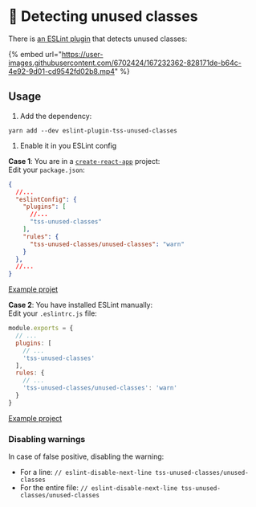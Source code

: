# 🧹 Detecting unused classes

There is [an ESLint plugin](https://github.com/garronej/eslint-plugin-tss-unused-classes) that detects unused classes:

{% embed url="https://user-images.githubusercontent.com/6702424/167232362-828171de-b64c-4e92-9d01-cd9542fd02b8.mp4" %}

## Usage

1. Add the dependency:

```
yarn add --dev eslint-plugin-tss-unused-classes
```

1. Enable it in you ESLint config

**Case 1**: You are in a [`create-react-app`](https://create-react-app.dev/) project:\
Edit your `package.json`:

```json
{
  //...
  "eslintConfig": {
    "plugins": [
      //...
      "tss-unused-classes"
    ],
    "rules": {
      "tss-unused-classes/unused-classes": "warn"
    }
  },
  //...
}
```

[Example projet](https://github.com/InseeFrLab/onyxia-web)

**Case 2**: You have installed ESLint manually:\
Edit your `.eslintrc.js` file:

```javascript
module.exports = {
  // ...
  plugins: [
    // ...
    'tss-unused-classes'
  ],
  rules: {
    // ...
    'tss-unused-classes/unused-classes': 'warn'
  }
}
```

[Example project](https://github.com/InseeFrLab/onyxia-ui)

### Disabling warnings

In case of false positive, disabling the warning:

* For a line: `// eslint-disable-next-line tss-unused-classes/unused-classes`
* For the entire file: `// eslint-disable-next-line tss-unused-classes/unused-classes`
